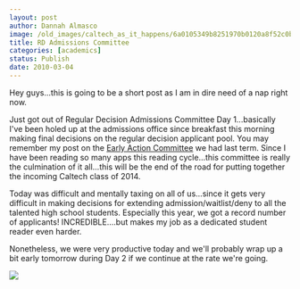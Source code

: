 ```yaml
---
layout: post
author: Dannah Almasco
image: /old_images/caltech_as_it_happens/6a0105349b8251970b0120a8f52c0b970b.jpg
title: RD Admissions Committee
categories: [academics]
status: Publish
date: 2010-03-04
---
```



Hey guys...this is going to be a short post as I am in dire need of a nap right now.

Just got out of Regular Decision Admissions Committee Day 1...basically I've been holed up at the admissions office since breakfast this morning making final decisions on the regular decision applicant pool. You may remember my post on the [Early Action Committee](https://caltech.typepad.com/caltech_as_it_happens/2009/12/ea-admissions-committee-my-anniversary.html) we had last term. Since I have been reading so many apps this reading cycle...this committee is really the culmination of it all...this will be the end of the road for putting together the incoming Caltech class of 2014.

Today was difficult and mentally taxing on all of us...since it gets very difficult in making decisions for extending admission/waitlist/deny to all the talented high school students. Especially this year, we got a record number of applicants! INCREDIBLE....but makes my job as a dedicated student reader even harder.

Nonetheless, we were very productive today and we'll probably wrap up a bit early tomorrow during Day 2 if we continue at the rate we're going. 


![](/old_images/caltech_as_it_happens/6a0105349b8251970b0120a8f529e2970b.jpg)
